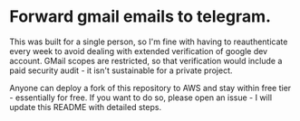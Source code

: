# Forward gmail emails to telegram.

This was built for a single person, so I'm fine with having to reauthenticate
every week to avoid dealing with extended verification of google dev account.
GMail scopes are restricted, so that verification would include a paid security
audit - it isn't sustainable for a private project.

Anyone can deploy a fork of this repository to AWS and stay within free tier -
essentially for free. If you want to do so, please open an issue - I will update
this README with detailed steps.
